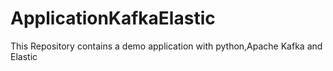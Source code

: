 # ApplicationKafkaElastic

This Repository contains a demo application with python,Apache Kafka and Elastic

